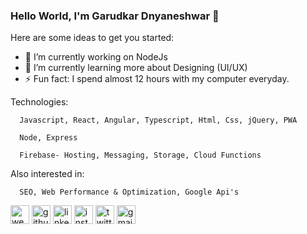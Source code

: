 ### Hello World, I'm Garudkar Dnyaneshwar 👋

Here are some ideas to get you started:

- 🔭 I’m currently working on NodeJs
- 🌱 I’m currently learning more about Designing (UI/UX)
- ⚡ Fun fact: I spend almost 12 hours with my computer everyday.

Technologies:

      Javascript, React, Angular, Typescript, Html, Css, jQuery, PWA
      
      Node, Express
      
      Firebase- Hosting, Messaging, Storage, Cloud Functions

Also interested in:

      SEO, Web Performance & Optimization, Google Api's



[<img src='https://cdn.jsdelivr.net/npm/simple-icons@3.0.1/icons/icloud.svg' alt='website' height='30'>](https://garudkardanny.web.app/)         [<img src='https://cdn.jsdelivr.net/npm/simple-icons@3.0.1/icons/github.svg' alt='github' height='30'>](https://github.com/https://github.com/Garudkar-Dnyaneshwar)           [<img src='https://cdn.jsdelivr.net/npm/simple-icons@3.0.1/icons/linkedin.svg' alt='linkedin' height='30'>](https://www.linkedin.com/in/https://www.linkedin.com/in/dnyaneshwar-garudkar/)             [<img src='https://cdn.jsdelivr.net/npm/simple-icons@3.0.1/icons/instagram.svg' alt='instagram' height='30'>](https://www.instagram.com/https://www.instagram.com/danny_4884_/)          [<img src='https://cdn.jsdelivr.net/npm/simple-icons@3.0.1/icons/twitter.svg' alt='twitter' height='30'>](https://twitter.com/https://twitter.com/GarudkarD?s=08)              [<img src='https://cdn.jsdelivr.net/npm/simple-icons@3.0.1/icons/gmail.svg' alt='gmail' height='30'>](garudkardnyaneshwar@gmail.com)  
